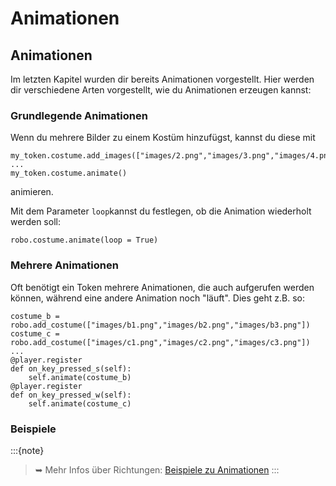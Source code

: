 Animationen 
========

## Animationen

Im letzten Kapitel wurden dir bereits Animationen vorgestellt. Hier werden dir verschiedene Arten vorgestellt, wie du Animationen erzeugen kannst:

### Grundlegende Animationen

Wenn du mehrere Bilder zu einem Kostüm hinzufügst, kannst du diese mit 

```
my_token.costume.add_images(["images/2.png","images/3.png","images/4.png"])
...
my_token.costume.animate()
```

animieren.

Mit dem Parameter `loop`kannst du festlegen, ob die Animation wiederholt werden soll:
```
robo.costume.animate(loop = True)
``` 

### Mehrere Animationen

Oft benötigt ein Token mehrere Animationen, die auch aufgerufen werden können, während eine andere Animation noch "läuft". Dies geht z.B. so:

```
costume_b = robo.add_costume(["images/b1.png","images/b2.png","images/b3.png"])
costume_c = robo.add_costume(["images/c1.png","images/c2.png","images/c3.png"])
...
@player.register
def on_key_pressed_s(self):
    self.animate(costume_b)
@player.register
def on_key_pressed_w(self):
    self.animate(costume_c)
```

### Beispiele

:::{note}  
>➥ Mehr Infos über Richtungen: [Beispiele zu Animationen](https://codeberg.org/a_siebel/miniworldmaker/src/branch/main/examples/tests/animations)
:::